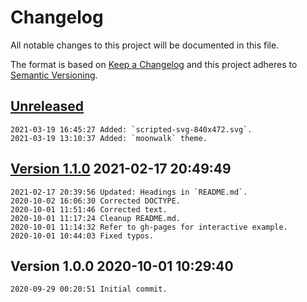 # Changelog

All notable changes to this project will be documented in this file.

The format is based on [Keep a Changelog](http://keepachangelog.com/en/1.0.0/)
and this project adheres to [Semantic Versioning](http://semver.org/spec/v2.0.0.html).

## [Unreleased]

```
2021-03-19 16:45:27 Added: `scripted-svg-840x472.svg`.
2021-03-19 13:10:37 Added: `moonwalk` theme.
```

## [Version 1.1.0] 2021-02-17 20:49:49

```
2021-02-17 20:39:56 Updated: Headings in `README.md`.
2020-10-02 16:06:30 Corrected DOCTYPE.
2020-10-01 11:51:46 Corrected text.
2020-10-01 11:17:24 Cleanup README.md.
2020-10-01 11:14:32 Refer to gh-pages for interactive example.
2020-10-01 10:44:03 Fixed typos.
```

## Version 1.0.0 2020-10-01 10:29:40

```
2020-09-29 00:20:51 Initial commit.
```

[Unreleased]: https://github.com/xyzzy/scripted-svg/compare/v1.1.0...HEAD
[Version 1.1.0]: https://github.com/xyzzy/scripted-svg/compare/v1.0.0...v1.1.0
